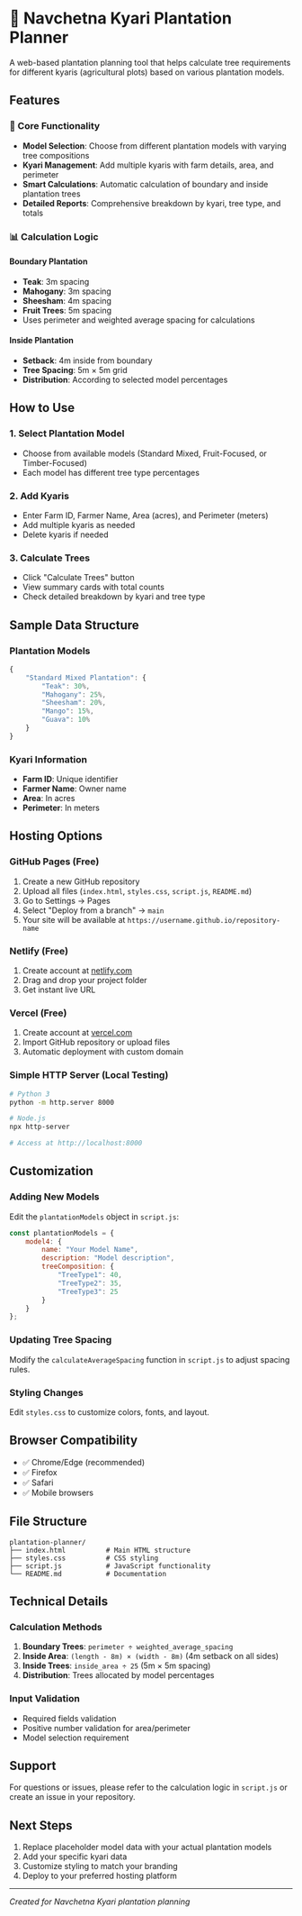 # 🌳 Navchetna Kyari Plantation Planner

A web-based plantation planning tool that helps calculate tree requirements for different kyaris (agricultural plots) based on various plantation models.

## Features

### 🎯 Core Functionality
- **Model Selection**: Choose from different plantation models with varying tree compositions
- **Kyari Management**: Add multiple kyaris with farm details, area, and perimeter
- **Smart Calculations**: Automatic calculation of boundary and inside plantation trees
- **Detailed Reports**: Comprehensive breakdown by kyari, tree type, and totals

### 📊 Calculation Logic

#### Boundary Plantation
- **Teak**: 3m spacing
- **Mahogany**: 3m spacing  
- **Sheesham**: 4m spacing
- **Fruit Trees**: 5m spacing
- Uses perimeter and weighted average spacing for calculations

#### Inside Plantation
- **Setback**: 4m inside from boundary
- **Tree Spacing**: 5m × 5m grid
- **Distribution**: According to selected model percentages

## How to Use

### 1. Select Plantation Model
- Choose from available models (Standard Mixed, Fruit-Focused, or Timber-Focused)
- Each model has different tree type percentages

### 2. Add Kyaris
- Enter Farm ID, Farmer Name, Area (acres), and Perimeter (meters)
- Add multiple kyaris as needed
- Delete kyaris if needed

### 3. Calculate Trees
- Click "Calculate Trees" button
- View summary cards with total counts
- Check detailed breakdown by kyari and tree type

## Sample Data Structure

### Plantation Models
```javascript
{
    "Standard Mixed Plantation": {
        "Teak": 30%,
        "Mahogany": 25%,
        "Sheesham": 20%,
        "Mango": 15%,
        "Guava": 10%
    }
}
```

### Kyari Information
- **Farm ID**: Unique identifier
- **Farmer Name**: Owner name
- **Area**: In acres
- **Perimeter**: In meters

## Hosting Options

### GitHub Pages (Free)
1. Create a new GitHub repository
2. Upload all files (`index.html`, `styles.css`, `script.js`, `README.md`)
3. Go to Settings → Pages
4. Select "Deploy from a branch" → `main`
5. Your site will be available at `https://username.github.io/repository-name`

### Netlify (Free)
1. Create account at [netlify.com](https://netlify.com)
2. Drag and drop your project folder
3. Get instant live URL

### Vercel (Free)
1. Create account at [vercel.com](https://vercel.com)
2. Import GitHub repository or upload files
3. Automatic deployment with custom domain

### Simple HTTP Server (Local Testing)
```bash
# Python 3
python -m http.server 8000

# Node.js
npx http-server

# Access at http://localhost:8000
```

## Customization

### Adding New Models
Edit the `plantationModels` object in `script.js`:
```javascript
const plantationModels = {
    model4: {
        name: "Your Model Name",
        description: "Model description",
        treeComposition: {
            "TreeType1": 40,
            "TreeType2": 35,
            "TreeType3": 25
        }
    }
};
```

### Updating Tree Spacing
Modify the `calculateAverageSpacing` function in `script.js` to adjust spacing rules.

### Styling Changes
Edit `styles.css` to customize colors, fonts, and layout.

## Browser Compatibility
- ✅ Chrome/Edge (recommended)
- ✅ Firefox
- ✅ Safari
- ✅ Mobile browsers

## File Structure
```
plantation-planner/
├── index.html          # Main HTML structure
├── styles.css          # CSS styling
├── script.js           # JavaScript functionality
└── README.md           # Documentation
```

## Technical Details

### Calculation Methods
1. **Boundary Trees**: `perimeter ÷ weighted_average_spacing`
2. **Inside Area**: `(length - 8m) × (width - 8m)` (4m setback on all sides)
3. **Inside Trees**: `inside_area ÷ 25` (5m × 5m spacing)
4. **Distribution**: Trees allocated by model percentages

### Input Validation
- Required fields validation
- Positive number validation for area/perimeter
- Model selection requirement

## Support
For questions or issues, please refer to the calculation logic in `script.js` or create an issue in your repository.

## Next Steps
1. Replace placeholder model data with your actual plantation models
2. Add your specific kyari data
3. Customize styling to match your branding
4. Deploy to your preferred hosting platform

---

*Created for Navchetna Kyari plantation planning* 